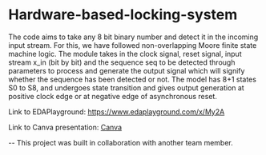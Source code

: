 # Hardware-based-locking-system

The code aims to take any 8 bit binary number and detect it in the incoming input stream. For this, we have followed non-overlapping Moore finite state machine logic.
The module takes in the clock signal, reset signal, input stream x_in (bit by bit) and the sequence seq to be detected through parameters to process and generate the output signal which will signify whether the sequence has been detected or not.
The model has 8+1 states S0 to S8, and undergoes state transition and gives output generation at positive clock edge or at negative edge of asynchronous reset.

Link to EDAPlayground: https://www.edaplayground.com/x/My2A

Link to Canva presentation: [Canva](https://www.canva.com/design/DAE8ecK1c24/cHBexhS2T6089V9dYU50tg/edit?utm_content=DAE8ecK1c24&utm_campaign=designshare&utm_medium=link2&utm_source=sharebutton)

-- This project was built in collaboration with another team member.
